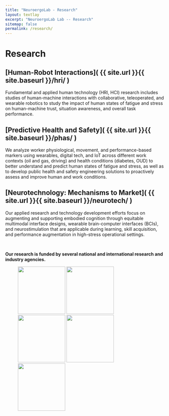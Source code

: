 ```yaml
---
title: "NeuroergoLab - Research"
layout: textlay
excerpt: "NeuroergoLab Lab -- Research"
sitemap: false
permalink: /research/
---
```


# Research

## [Human-Robot Interactions]( {{ site.url }}{{ site.baseurl }}/hri/ )
Fundamental and applied human technology (HRI, HCI) research includes studies of human-machine interactions with collaborative, teleoperated, and wearable robotics to study the impact of human states of fatigue and stress on human-machine trust, situation awareness, and overall task performance.


## [Predictive Health and Safety]( {{ site.url }}{{ site.baseurl }}/phas/ )
We analyze worker physiological, movement, and performance-based markers using wearables, digital tech, and IoT across different work contexts (oil and gas, driving) and health conditions (diabetes, OUD) to better understand and predict human states of fatigue and stress, as well as to develop public health and safety engineering solutions to proactively assess and improve human and work conditions.

## [Neurotechnology: Mechanisms to Market]( {{ site.url }}{{ site.baseurl }}/neurotech/ )
Our applied research and technology development efforts focus on augmenting and supporting embodied cognition through equitable multimodal interface designs, wearable brain-computer interfaces (BCIs), and neurostimulation that are applicable during learning, skill acquisition, and performance augmentation in high-stress operational settings.

<br>

**Our research is funded by several national and international research and industry agencies.**

<figure class="fourth">
  <img src="{{ site.url }}{{ site.baseurl }}/assets/logos/nsf.png" style="height: 150px">
  <img src="{{ site.url }}{{ site.baseurl }}/assets/logos/oesi.jpeg" style="height: 150px">
  <img src="{{ site.url }}{{ site.baseurl }}/assets/logos/nih.jpeg" style="height: 150px">
    <img src="{{ site.url }}{{ site.baseurl }}/assets/logos/nasem.jpeg" style="height: 150px">
    <img src="{{ site.url }}{{ site.baseurl }}/assets/logos/qnrf.png" style="height: 150px">
</figure>

